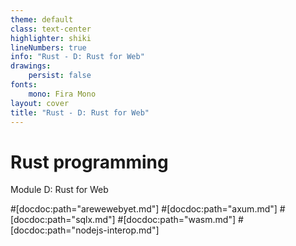 ```yaml
---
theme: default
class: text-center
highlighter: shiki
lineNumbers: true
info: "Rust - D: Rust for Web"
drawings:
    persist: false
fonts:
    mono: Fira Mono
layout: cover
title: "Rust - D: Rust for Web"
---
```


# Rust programming

Module D: Rust for Web

#[docdoc:path="arewewebyet.md"]
#[docdoc:path="axum.md"]
#[docdoc:path="sqlx.md"]
#[docdoc:path="wasm.md"]
#[docdoc:path="nodejs-interop.md"]
